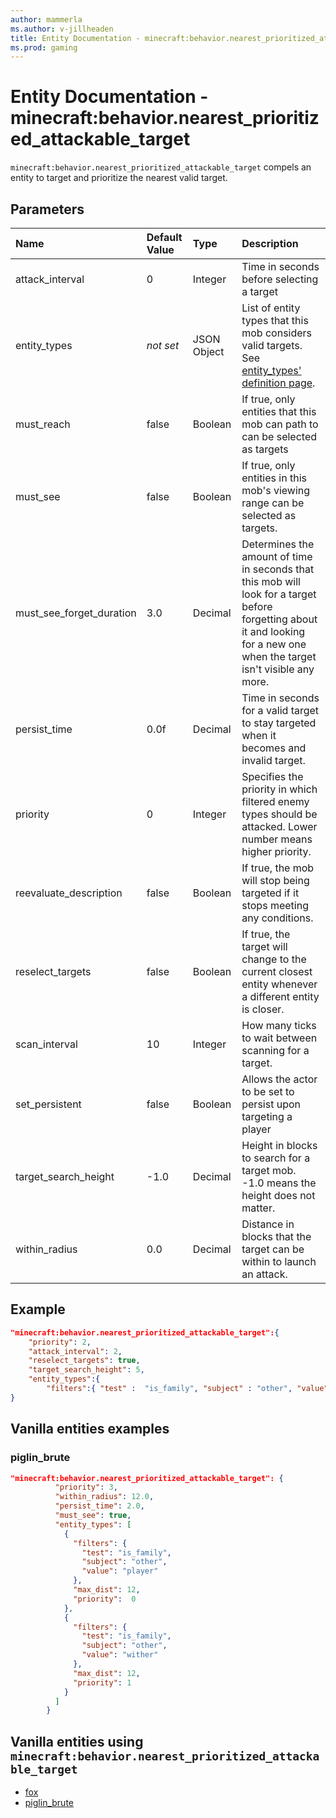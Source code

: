 ```yaml
---
author: mammerla
ms.author: v-jillheaden
title: Entity Documentation - minecraft:behavior.nearest_prioritized_attackable_target
ms.prod: gaming
---
```


# Entity Documentation - minecraft:behavior.nearest_prioritized_attackable_target

`minecraft:behavior.nearest_prioritized_attackable_target` compels an entity to target and prioritize the nearest valid target.

## Parameters

|Name |Default Value  |Type  |Description  |
|:----------|:----------|:----------|:----------|
|attack_interval| 0| Integer| Time in seconds before selecting a target |
|entity_types | *not set* |JSON Object | List of entity types that this mob considers valid targets. See [entity_types' definition page](../Definitions/NestedTables/entity_types.md).|
|must_reach| false| Boolean| If true, only entities that this mob can path to can be selected as targets |
|must_see| false| Boolean| If true, only entities in this mob's viewing range can be selected as targets. |
|must_see_forget_duration| 3.0| Decimal| Determines the amount of time in seconds that this mob will look for a target before forgetting about it and looking for a new one when the target isn't visible any more. |
|persist_time| 0.0f| Decimal| Time in seconds for a valid target to stay targeted when it becomes and invalid target. |
|priority| 0| Integer| Specifies the priority in which filtered enemy types should be attacked. Lower number means higher priority. |
|reevaluate_description| false| Boolean| If true, the mob will stop being targeted if it stops meeting any conditions. |
|reselect_targets| false| Boolean| If true, the target will change to the current closest entity whenever a different entity is closer. |
|scan_interval| 10| Integer| How many ticks to wait between scanning for a target. |
|set_persistent| false| Boolean| Allows the actor to be set to persist upon targeting a player |
|target_search_height| -1.0| Decimal| Height in blocks to search for a target mob. -1.0 means the height does not matter. |
|within_radius| 0.0| Decimal| Distance in blocks that the target can be within to launch an attack. |

## Example

```json
"minecraft:behavior.nearest_prioritized_attackable_target":{
    "priority": 2,
    "attack_interval": 2,
    "reselect_targets": true,
    "target_search_height": 5,
    "entity_types":{
        "filters":{ "test" :  "is_family", "subject" : "other", "value" :  "salmon"}}
}
```

## Vanilla entities examples

### piglin_brute

```json
"minecraft:behavior.nearest_prioritized_attackable_target": {
          "priority": 3,
          "within_radius": 12.0,
          "persist_time": 2.0,
          "must_see": true,
          "entity_types": [
            {
              "filters": {
                "test": "is_family",
                "subject": "other",
                "value": "player"
              },
              "max_dist": 12,
              "priority":  0
            },
            {
              "filters": {
                "test": "is_family",
                "subject": "other",
                "value": "wither"
              },
              "max_dist": 12,
              "priority": 1
            }
          ]
        }
```

## Vanilla entities using `minecraft:behavior.nearest_prioritized_attackable_target`

- [fox](../../../../Source/VanillaBehaviorPack_Snippets/entities/fox.md)
- [piglin_brute](../../../../Source/VanillaBehaviorPack_Snippets/entities/piglin_brute.md)
